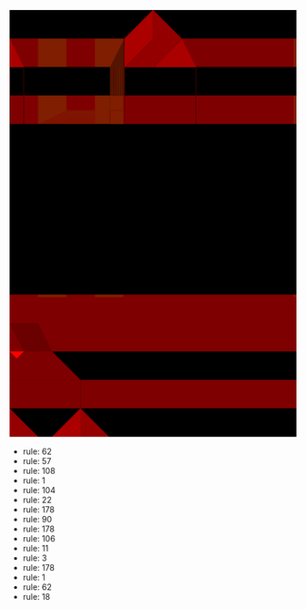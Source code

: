 ![photo](./output.png) 
 * rule: 62
* rule: 57
* rule: 108
* rule: 1
* rule: 104
* rule: 22
* rule: 178
* rule: 90
* rule: 178
* rule: 106
* rule: 11
* rule: 3
* rule: 178
* rule: 1
* rule: 62
* rule: 18
